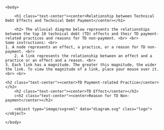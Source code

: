 <style>
	text {
		font-family: sans-serif;
		font-size: 12px;
		fill: #556B2F;
	}

	h2 {
		font-size: 13px;
		color: Black;
	}
	svg {
		 width: 90%;
	}
</style>
	<body>
      
		<h1 class="text-center"><center>Relationship between Technical Debt Effects and Technical Debt Payment</center></h1>
	
		<h2> The alluvial diagrma below represents the relationships between the top 10 technical debt (TD) effects and their TD payment-related practices and reasons for TD non-payment. <br> <br>
	Some instructions: <br>
	1. A node represents an effect, a practice, or a reason for TD non-payment. <br>
		2. A link represents the relationship between an effect and a practice or an effect and a reason. <br>
	3. Each link has a magnitude. The greater this magnitude, the wider the link. To view the magnitude of a link, place your mouse over it. <br> <br>
	
	<h2 class="text-center"><center>TD Payment-related Practice</center></h2>
		<h2 class="text-center"><center>TD Effect</center></h2>
		c<h2 class="text-center"><center>Reason for TD Non-payment</center></h2>
	
		<object type="image/svg+xml" data="diagram.svg" class="logo"></object>
			
	</body>
</html>
